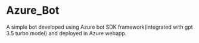 # Azure_Bot
A simple bot developed using Azure bot SDK framework(integrated with gpt 3.5 turbo model) and deployed in Azure webapp.
